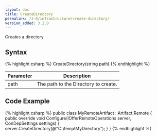 ```yaml
---
layout: doc
title: CreateDirectory
permalink: /3-0/infrastructure/create-directory/
version_added: 3.2.0
---
```


Creates a directory

## Syntax

{% highlight csharp %}
CreateDirectory(string path)
{% endhighlight %}

<table>
	<thead>
		<tr>
			<th>Parameter</th>
			<th>Description</th>
		</tr>
	</thead>
	<tbody>
		<tr>
			<td>path</td>
			<td>The path to the Directory to create.</td>
		</tr>
	</tbody>
</table>

## Code Example

{% highlight csharp %}
public class MyRemoteArtifact : Artifact.Remote
{
  public override void Configure(IOfferRemoteOperations server, ConDepSettings settings)
	{
    server.CreateDirectory(@"C:\temp\MyDirectory");
	}
}
{% endhighlight %}
